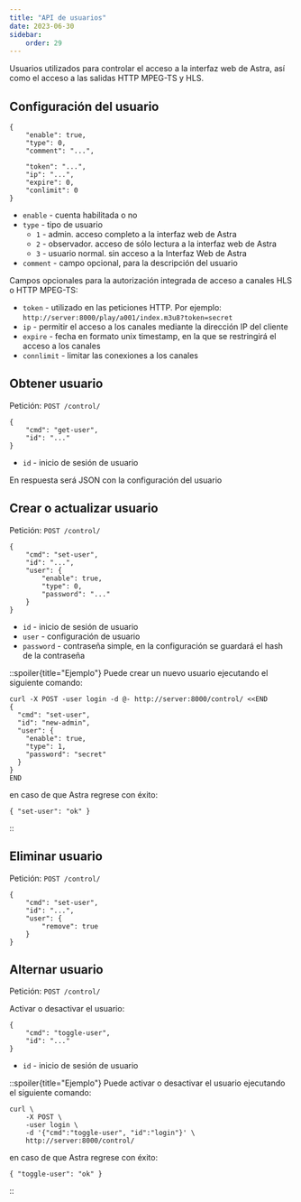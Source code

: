 ```yaml
---
title: "API de usuarios"
date: 2023-06-30
sidebar:
    order: 29
---
```


Usuarios utilizados para controlar el acceso a la interfaz web de Astra, así como el acceso a las salidas HTTP MPEG-TS y HLS.

## Configuración del usuario[](https://help.cesbo.com/astra/admin-guide/api/user#user-configuration)

```
{
    "enable": true,
    "type": 0,
    "comment": "...",

    "token": "...",
    "ip": "...",
    "expire": 0,
    "conlimit": 0
}
```

- `enable` - cuenta habilitada o no
- `type` - tipo de usuario
    - `1` - admin. acceso completo a la interfaz web de Astra
    - `2` - observador. acceso de sólo lectura a la interfaz web de Astra
    - `3` - usuario normal. sin acceso a la Interfaz Web de Astra
- `comment` - campo opcional, para la descripción del usuario

Campos opcionales para la autorización integrada de acceso a canales HLS o HTTP MPEG-TS:

- `token` - utilizado en las peticiones HTTP. Por ejemplo: `http://server:8000/play/a001/index.m3u8?token=secret`
- `ip` - permitir el acceso a los canales mediante la dirección IP del cliente
- `expire` - fecha en formato unix timestamp, en la que se restringirá el acceso a los canales
- `connlimit` - limitar las conexiones a los canales

## Obtener usuario[](https://help.cesbo.com/astra/admin-guide/api/user#get-user)

Petición: `POST /control/`

```
{
    "cmd": "get-user",
    "id": "..."
}
```

- `id` - inicio de sesión de usuario

En respuesta será JSON con la configuración del usuario

## Crear o actualizar usuario[](https://help.cesbo.com/astra/admin-guide/api/user#create-or-update-user)

Petición: `POST /control/`

```
{
    "cmd": "set-user",
    "id": "...",
    "user": {
        "enable": true,
        "type": 0,
        "password": "..."
    }
}
```

- `id` - inicio de sesión de usuario
- `user` - configuración de usuario
- `password` - contraseña simple, en la configuración se guardará el hash de la contraseña

::spoiler{title="Ejemplo"} Puede crear un nuevo usuario ejecutando el siguiente comando:

```
curl -X POST -user login -d @- http://server:8000/control/ <<END
{
  "cmd": "set-user",
  "id": "new-admin",
  "user": {
    "enable": true,
    "type": 1,
    "password": "secret"
  }
}
END
```

en caso de que Astra regrese con éxito:

```
{ "set-user": "ok" }
``` 
::

## Eliminar usuario[](https://help.cesbo.com/astra/admin-guide/api/user#remove-user)

Petición: `POST /control/`

```
{
    "cmd": "set-user",
    "id": "...",
    "user": {
        "remove": true
    }
}
```

## Alternar usuario[](https://help.cesbo.com/astra/admin-guide/api/user#toggle-user)

Petición: `POST /control/`

Activar o desactivar el usuario:

```
{
    "cmd": "toggle-user",
    "id": "..."
}
```

- `id` - inicio de sesión de usuario

::spoiler{title="Ejemplo"} Puede activar o desactivar el usuario ejecutando el siguiente comando:

```
curl \
    -X POST \
    -user login \
    -d '{"cmd":"toggle-user", "id":"login"}' \
    http://server:8000/control/
```

en caso de que Astra regrese con éxito:

```
{ "toggle-user": "ok" }
```
::
